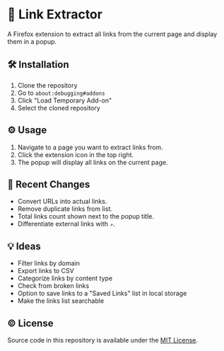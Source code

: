 # 🔗 Link Extractor

<!--
![Mozilla Add-on](https://img.shields.io/amo/v/newtab-bookmarks@semanticdata)
![Add-on rating](https://img.shields.io/amo/rating/newtab-bookmarks@semanticdata)
![Add-on downloads](https://img.shields.io/amo/dw/newtab-bookmarks@semanticdata)
![Add-on users](https://img.shields.io/amo/users/newtab-bookmarks@semanticdata)
![License](https://img.shields.io/github/license/semanticdata/firefox-new-tab-notes)
-->

A Firefox extension to extract all links from the current page and display them in a popup.

## 🛠️ Installation

1. Clone the repository
2. Go to `about:debugging#addons`
3. Click "Load Temporary Add-on"
4. Select the cloned repository

## ⚙️ Usage

1. Navigate to a page you want to extract links from.
2. Click the extension icon in the top right.
3. The popup will display all links on the current page.

## 🔄 Recent Changes

- Convert URLs into actual links.
- Remove duplicate links from list.
- Total links count shown next to the popup title.
- Differentiate external links with `↗`.

## 💡 Ideas

- Filter links by domain
- Export links to CSV
- Categorize links by content type
- Check from broken links
- Option to save links to a "Saved Links" list in local storage
- Make the links list searchable

## © License

Source code in this repository is available under the [MIT License](./LICENSE).
